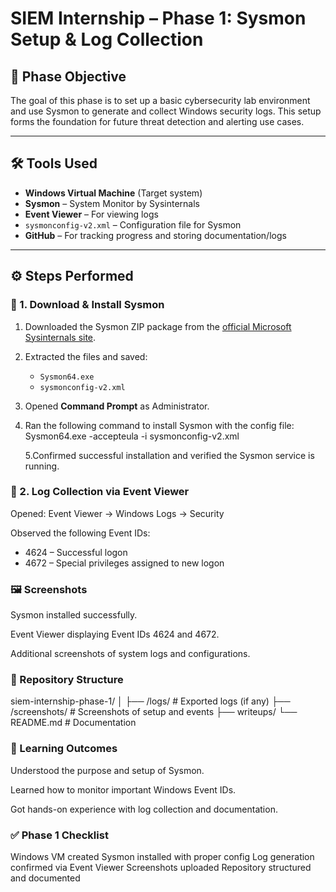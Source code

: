 # SIEM Internship – Phase 1: Sysmon Setup & Log Collection

## 📌 Phase Objective

The goal of this phase is to set up a basic cybersecurity lab environment and use Sysmon to generate and collect Windows security logs. This setup forms the foundation for future threat detection and alerting use cases.

---

## 🛠️ Tools Used

- **Windows Virtual Machine** (Target system)
- **Sysmon** – System Monitor by Sysinternals
- **Event Viewer** – For viewing logs
- `sysmonconfig-v2.xml` – Configuration file for Sysmon
- **GitHub** – For tracking progress and storing documentation/logs

---

## ⚙️ Steps Performed

### 🔹 1. Download & Install Sysmon

1. Downloaded the Sysmon ZIP package from the [official Microsoft Sysinternals site](https://docs.microsoft.com/en-us/sysinternals/downloads/sysmon).
2. Extracted the files and saved:
   - `Sysmon64.exe`
   - `sysmonconfig-v2.xml`
3. Opened **Command Prompt** as Administrator.
4. Ran the following command to install Sysmon with the config file:
   Sysmon64.exe -accepteula -i sysmonconfig-v2.xml
   
   5.Confirmed successful installation and verified the Sysmon service is running.

### 🔹 2. Log Collection via Event Viewer
Opened:
Event Viewer → Windows Logs → Security

Observed the following Event IDs:

   -  4624 – Successful logon
   -  4672 – Special privileges assigned to new logon


### 🖼️ Screenshots
Sysmon installed successfully.

Event Viewer displaying Event IDs 4624 and 4672.

Additional screenshots of system logs and configurations.

### 📁 Repository Structure

siem-internship-phase-1/
│
├── /logs/                # Exported logs (if any)
├── /screenshots/         # Screenshots of setup and events
├── writeups/
└── README.md             # Documentation

### 🧠 Learning Outcomes
Understood the purpose and setup of Sysmon.

Learned how to monitor important Windows Event IDs.

Got hands-on experience with log collection and documentation.

### ✅ Phase 1 Checklist
 Windows VM created
 Sysmon installed with proper config
 Log generation confirmed via Event Viewer
 Screenshots uploaded
 Repository structured and documented

